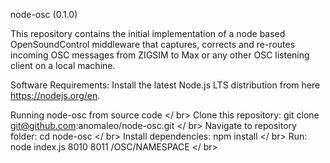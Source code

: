 node-osc (0.1.0)

This repository contains the initial implementation of a node based OpenSoundControl 
middleware that captures, corrects and re-routes incoming OSC messages from ZIGSIM to Max 
or any other OSC listening client on a local machine. 

Software Requirements: 
Install the latest Node.js LTS distribution from here https://nodejs.org/en.

Running node-osc from source code </ br>
Clone this repository: git clone git@github.com:anomaleo/node-osc.git  </ br>
Navigate to repository folder: cd node-osc  </ br>
Install dependencies: npm install  </ br>
Run: node index.js 8010 8011 /OSC/NAMESPACE  </ br>
